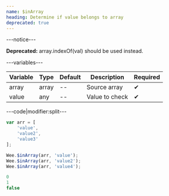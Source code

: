 ```yaml
---
name: $inArray
heading: Determine if value belongs to array
deprecated: true
---
```


---notice---

<b>Deprecated:</b> array.indexOf(val) should be used instead.

---variables---

| Variable | Type | Default | Description | Required |
| -- | -- | -- | -- | -- |
| array | array | -- | Source array | ✔ |
| value | any | -- | Value to check | ✔ |

---code|modifier:split---

```javascript
var arr = [
	'value',
	'value2',
	'value3'
];

Wee.$inArray(arr, 'value');
Wee.$inArray(arr, 'value2');
Wee.$inArray(arr, 'value4');
```

```javascript
0
1
false
```